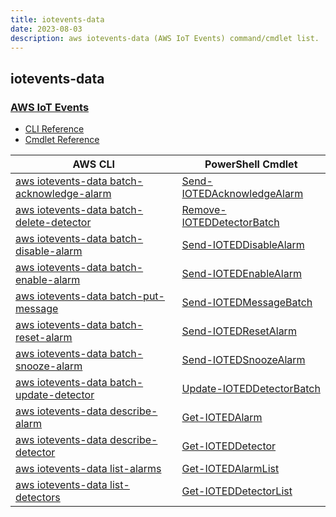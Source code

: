 ```yaml
---
title: iotevents-data
date: 2023-08-03
description: aws iotevents-data (AWS IoT Events) command/cmdlet list.
---
```


## iotevents-data

### [AWS IoT Events](https://aws.amazon.com/iot-events/)

* [CLI Reference](https://awscli.amazonaws.com/v2/documentation/api/latest/reference/iotevents-data/index.html)
* [Cmdlet Reference](https://docs.aws.amazon.com/powershell/latest/reference/items/AWS_IoT_Events_Data_cmdlets.html)

|AWS CLI|PowerShell Cmdlet|
|----|----|
|[aws iotevents-data batch-acknowledge-alarm](https://awscli.amazonaws.com/v2/documentation/api/latest/reference/iotevents-data/batch-acknowledge-alarm.html)|[Send-IOTEDAcknowledgeAlarm](https://docs.aws.amazon.com/powershell/latest/reference/items/Send-IOTEDAcknowledgeAlarm.html)|
|[aws iotevents-data batch-delete-detector](https://awscli.amazonaws.com/v2/documentation/api/latest/reference/iotevents-data/batch-delete-detector.html)|[Remove-IOTEDDetectorBatch](https://docs.aws.amazon.com/powershell/latest/reference/items/Remove-IOTEDDetectorBatch.html)|
|[aws iotevents-data batch-disable-alarm](https://awscli.amazonaws.com/v2/documentation/api/latest/reference/iotevents-data/batch-disable-alarm.html)|[Send-IOTEDDisableAlarm](https://docs.aws.amazon.com/powershell/latest/reference/items/Send-IOTEDDisableAlarm.html)|
|[aws iotevents-data batch-enable-alarm](https://awscli.amazonaws.com/v2/documentation/api/latest/reference/iotevents-data/batch-enable-alarm.html)|[Send-IOTEDEnableAlarm](https://docs.aws.amazon.com/powershell/latest/reference/items/Send-IOTEDEnableAlarm.html)|
|[aws iotevents-data batch-put-message](https://awscli.amazonaws.com/v2/documentation/api/latest/reference/iotevents-data/batch-put-message.html)|[Send-IOTEDMessageBatch](https://docs.aws.amazon.com/powershell/latest/reference/items/Send-IOTEDMessageBatch.html)|
|[aws iotevents-data batch-reset-alarm](https://awscli.amazonaws.com/v2/documentation/api/latest/reference/iotevents-data/batch-reset-alarm.html)|[Send-IOTEDResetAlarm](https://docs.aws.amazon.com/powershell/latest/reference/items/Send-IOTEDResetAlarm.html)|
|[aws iotevents-data batch-snooze-alarm](https://awscli.amazonaws.com/v2/documentation/api/latest/reference/iotevents-data/batch-snooze-alarm.html)|[Send-IOTEDSnoozeAlarm](https://docs.aws.amazon.com/powershell/latest/reference/items/Send-IOTEDSnoozeAlarm.html)|
|[aws iotevents-data batch-update-detector](https://awscli.amazonaws.com/v2/documentation/api/latest/reference/iotevents-data/batch-update-detector.html)|[Update-IOTEDDetectorBatch](https://docs.aws.amazon.com/powershell/latest/reference/items/Update-IOTEDDetectorBatch.html)|
|[aws iotevents-data describe-alarm](https://awscli.amazonaws.com/v2/documentation/api/latest/reference/iotevents-data/describe-alarm.html)|[Get-IOTEDAlarm](https://docs.aws.amazon.com/powershell/latest/reference/items/Get-IOTEDAlarm.html)|
|[aws iotevents-data describe-detector](https://awscli.amazonaws.com/v2/documentation/api/latest/reference/iotevents-data/describe-detector.html)|[Get-IOTEDDetector](https://docs.aws.amazon.com/powershell/latest/reference/items/Get-IOTEDDetector.html)|
|[aws iotevents-data list-alarms](https://awscli.amazonaws.com/v2/documentation/api/latest/reference/iotevents-data/list-alarms.html)|[Get-IOTEDAlarmList](https://docs.aws.amazon.com/powershell/latest/reference/items/Get-IOTEDAlarmList.html)|
|[aws iotevents-data list-detectors](https://awscli.amazonaws.com/v2/documentation/api/latest/reference/iotevents-data/list-detectors.html)|[Get-IOTEDDetectorList](https://docs.aws.amazon.com/powershell/latest/reference/items/Get-IOTEDDetectorList.html)|

